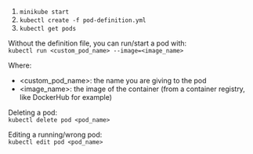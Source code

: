1. `minikube start`
2. `kubectl create -f pod-definition.yml`
3. `kubectl get pods`

Without the definition file, you can run/start a pod with:  
`kubectl run <custom_pod_name> --image=<image_name>`

Where:  
* <custom_pod_name>: the name you are giving to the pod
* <image_name>: the image of the container (from a container registry, like DockerHub for example)

Deleting a pod:  
`kubectl delete pod <pod_name>`

Editing a running/wrong pod:  
`kubectl edit pod <pod_name>`